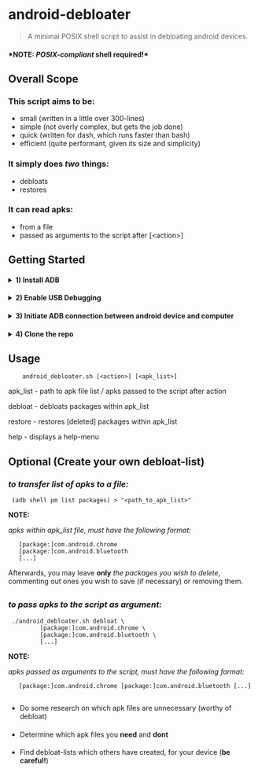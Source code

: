 # android-debloater

>A minimal POSIX shell script to assist in debloating android devices.

#### **\*NOTE:  _POSIX-compliant_ shell required!\*** ####
####


## Overall Scope

### This script aims to be:
   - small (written in a little over 300-lines)
   - simple (not overly complex, but gets the job done)
   - quick (written for dash, which runs faster than bash)
   - efficient (quite performant, given its size and simplicity)
###

### It simply does *_two_* things:
   - debloats
   - restores
###

### It can read apks:
   - from a file
   - passed as arguments to the script after [<action\>]
   
###

## Getting Started

####

<details><summary><b>1) Install ADB</b></summary>
   
   #####
   - Ubuntu/Debian
   ```shell
      sudo apt-get update && sudo apt-get install adb
   ```
   
   - Arch-Linux
   ```shell
      sudo pacman -S android-tools
   ```
   
   - Fedora
   ```shell
      sudo dnf install android-tools
   ```
   
   - Manual Installation
      #####
      1) Download ADB
      ```shell
         curl --remote-name --location "https://dl.google.com/android/repository/platform-tools-latest-linux.zip"
      ```
      #####
      2) Extract to an *_appropriate_* directory
      ```shell
         export adb_dir="$HOME/.local"
         mkdir "$adb_dir"
         unzip -qq "platform-tools-latest-linux.zip" -d "$adb_dir"
      ```
      #####
      3) Adjust PATH variable
      ```shell
         export PATH="$PATH:$adb_dir/platform-tools:"
      ```
   
   ##
   
</details>

####
<details><summary><b>2) Enable USB Debugging</b></summary>
   
   #####
   1) Go into the "Settings" app on your device
   #####
   2) Within the "Settings" app, search for: "Build Number"
   
      usually located in (Settings >> About >> Software Information)
   #####
   3) Tap "Build Number" 5 times consecutively, until Developer Mode is enabled
   #####
   4) Within the "Settings" app, search for: "Developer Settings"
      
      usually located in (Settings >> Developer Settings)
   #####
   5) Toggle "USB Debugging" On
   #####
   
   ##
   
</details>

####
<details><summary><b>3) Initiate ADB connection between android device and computer</b></summary>

   #####
   1) Connect android device to computer via USB cable
   #####
   2) Authorize connection to computer from your device
   
   ##
   
</details>

####
<details><summary><b>4) Clone the repo</b></summary>
   
   #####
   ```shell
      git clone https://github.com/Seabass5701/android-debloater
      cd android-debloater
      chmod u+x android_debloater.sh
   ```
   #####
</details>

## Usage

```
    android_debloater.sh [<action>] [<apk_list>]
```


apk_list - path to apk file list / apks passed to the script after action

debloat - debloats packages within apk_list

restore - restores [deleted] packages within apk_list

help    - displays a help-menu

## Optional (Create your own debloat-list)
   
   ### *to transfer list of apks to a file:*
   
   ```shell
    (adb shell pm list packages) > "<path_to_apk_list>"
   ```
   
   **NOTE:**
   
   *apks within apk_list file, must have the following format:*

   ```shell
      [package:]com.android.chrome
      [package:]com.android.bluetooth
      [...]
   ```
   
   Afterwards, you may leave **only** *_the packages you wish to delete_*,
   commenting out ones you wish to save (if necessary) or removing them.

   ##
   
   ### *to pass apks to the script as argument:*

   ```shell
    ./android_debloater.sh debloat \
            [package:]com.android.chrome \
            [package:]com.android.bluetooth \
            [...]
   ```
   
   **NOTE:**
   
   *apks passed as arguments to the script, must have the following format:*

   ```shell
      [package:]com.android.chrome [package:]com.android.bluetooth [...]
   ```

   ##
   
   ####
   - Do some research on which apk files are unnecessary (worthy of debloat)
   
   ####
   - Determine which apk files you **need** and **dont**

   ####
   - Find debloat-lists which others have created, for your device (**be careful!**)
   
   ####





   

   
   
